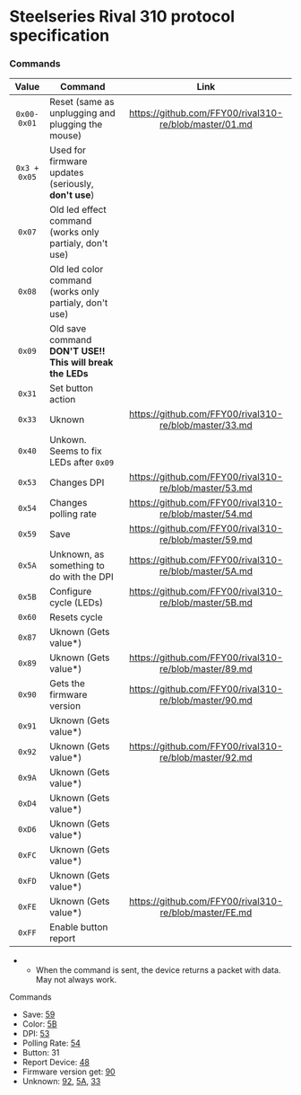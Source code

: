 # Steelseries Rival 310 protocol specification

### Commands

Value | Command | Link
:---: | --- | :---:
`0x00-0x01` | Reset (same as unplugging and plugging the mouse) | https://github.com/FFY00/rival310-re/blob/master/01.md
`0x3 + 0x05` | Used for firmware updates (seriously, **don't use**) |
`0x07` | Old led effect command (works only partialy, don't use) |
`0x08` | Old led color command (works only partialy, don't use) |
`0x09` | Old save command **DON'T USE!! This will break the LEDs** |
`0x31` | Set button action |
`0x33` | Uknown | https://github.com/FFY00/rival310-re/blob/master/33.md
`0x40` | Unkown. Seems to fix LEDs after `0x09` |
`0x53` | Changes DPI | https://github.com/FFY00/rival310-re/blob/master/53.md
`0x54` | Changes polling rate | https://github.com/FFY00/rival310-re/blob/master/54.md
`0x59` | Save | https://github.com/FFY00/rival310-re/blob/master/59.md
`0x5A` | Unknown, as something to do with the DPI | https://github.com/FFY00/rival310-re/blob/master/5A.md
`0x5B` | Configure cycle (LEDs) | https://github.com/FFY00/rival310-re/blob/master/5B.md
`0x60` | Resets cycle |
`0x87` | Uknown (Gets value*) |
`0x89` | Uknown (Gets value*) | https://github.com/FFY00/rival310-re/blob/master/89.md
`0x90` | Gets the firmware version | https://github.com/FFY00/rival310-re/blob/master/90.md
`0x91` | Uknown (Gets value*) |
`0x92` | Uknown (Gets value*) | https://github.com/FFY00/rival310-re/blob/master/92.md
`0x9A` | Uknown (Gets value*) |
`0xD4` | Uknown (Gets value*) |
`0xD6` | Uknown (Gets value*) |
`0xFC` | Uknown (Gets value*) |
`0xFD` | Uknown (Gets value*) |
`0xFE` | Uknown (Gets value*) | https://github.com/FFY00/rival310-re/blob/master/FE.md
`0xFF` | Enable button report |

* - When the command is sent, the device returns a packet with data. May not always work.

Commands
   * Save: [59](https://github.com/FFY00/rival310-re/blob/master/59.md)
   * Color: [5B](https://github.com/FFY00/rival310-re/blob/master/5B.md)
   * DPI: [53](https://github.com/FFY00/rival310-re/blob/master/53.md)
   * Polling Rate: [54](https://github.com/FFY00/rival310-re/blob/master/54.md)
   * Button: 31
   * Report Device: [48](https://github.com/FFY00/rival310-re/blob/master/48.md)
   * Firmware version get: [90](https://github.com/FFY00/rival310-re/blob/master/90.md)
   * Unknown: [92](https://github.com/FFY00/rival310-re/blob/master/92.md), [5A](https://github.com/FFY00/rival310-re/blob/master/5A.md), [33](https://github.com/FFY00/rival310-re/blob/master/33.md)
